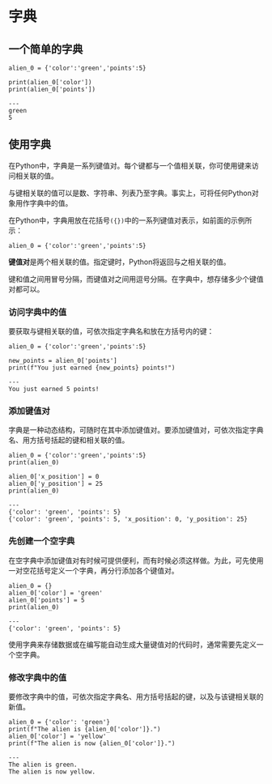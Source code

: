 # 字典

## 一个简单的字典

```
alien_0 = {'color':'green','points':5}

print(alien_0['color'])
print(alien_0['points'])

---
green
5
```

## 使用字典 

在Python中，字典是一系列键值对。每个键都与一个值相关联，你可使用键来访问相关联的值。

与键相关联的值可以是数、字符串、列表乃至字典。事实上，可将任何Python对象用作字典中的值。 

在Python中，字典用放在花括号`({})`中的一系列键值对表示，如前面的示例所示：

```
alien_0 = {'color':'green','points':5}
```

**键值对**是两个相关联的值。指定键时，Python将返回与之相关联的值。

键和值之间用冒号分隔，而键值对之间用逗号分隔。在字典中，想存储多少个键值对都可以。

### 访问字典中的值

要获取与键相关联的值，可依次指定字典名和放在方括号内的键：

```
alien_0 = {'color':'green','points':5}

new_points = alien_0['points']
print(f"You just earned {new_points} points!")

---
You just earned 5 points!
```

### 添加键值对

字典是一种动态结构，可随时在其中添加键值对。要添加键值对，可依次指定字典名、用方括号括起的键和相关联的值。

```
alien_0 = {'color':'green','points':5}
print(alien_0)

alien_0['x_position'] = 0
alien_0['y_position'] = 25
print(alien_0)

---
{'color': 'green', 'points': 5}
{'color': 'green', 'points': 5, 'x_position': 0, 'y_position': 25}
```

### 先创建一个空字典

在空字典中添加键值对有时候可提供便利，而有时候必须这样做。为此，可先使用一对空花括号定义一个字典，再分行添加各个键值对。

```
alien_0 = {} 
alien_0['color'] = 'green' 
alien_0['points'] = 5 
print(alien_0)

---
{'color': 'green', 'points': 5}
```
使用字典来存储数据或在编写能自动生成大量键值对的代码时，通常需要先定义一个空字典。

### 修改字典中的值

要修改字典中的值，可依次指定字典名、用方括号括起的键，以及与该键相关联的新值。

```
alien_0 = {'color': 'green'} 
print(f"The alien is {alien_0['color']}.") 
alien_0['color'] = 'yellow' 
print(f"The alien is now {alien_0['color']}.")

---
The alien is green.
The alien is now yellow.
```
